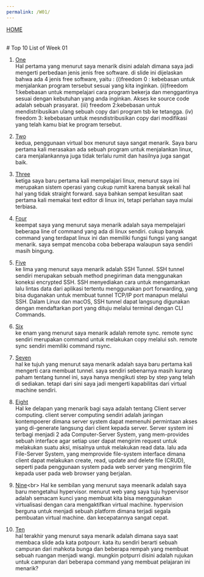 ```yaml
---
permalink: /W01/
---
```

[HOME](../)

<br>
# Top 10 List of Week 01

1. [One](https://github.com/UI-FASILKOM-OS/SistemOperasi/blob/master/Slides/os01.pdf)<br>
Hal pertama yang menurut saya menarik disini adalah dimana saya jadi mengerti perbedaan jenis jenis free software.
di slide ini dijelaskan bahwa ada 4 jenis free software, yaitu : (i)freedom 0 : kebebasan untuk menjalankan program tersebut
sesuai yang kita inginkan. (ii)freedom 1:kebebasan untuk mempelajari cara program bekerja dan menggantinya sesuai dengan kebutuhan yang anda inginkan.
Akses ke source code adalah sebuah prasyarat. (iii) freedom 2:kebebasan untuk mendistribusikan ulang sebuah copy dari program tsb ke tetangga. (iv) freedom 3: kebebasan untuk mesndistribusikan copy dari modifikasi yang telah kamu biat ke program tersebut.

2. [Two](https://osp4diss.vlsm.org/InstallVirtualBox.html)<br>
kedua, penggunaan virtual box menurut saya sangat menarik. Saya baru pertama kali merasakan ada sebuah program untuk menjalankan linux, cara menjalankannya juga tidak terlalu rumit dan hasilnya juga sangat baik.

3. [Three]()<br>
ketiga saya baru pertama kali mempelajari linux, menurut saya ini merupakan sistem operasi yang cukup rumit karena banyak sekali hal hal yang tidak straight forward. saya bahkan sempat kesulitan saat pertama kali memakai text editor di linux ini, tetapi perlahan saya mulai terbiasa.

4. [Four](https://github.com/UI-FASILKOM-OS/SistemOperasi/blob/master/Slides/os01.pdf)<br>
keempat saya yang menurut saya menarik adalah saya mempelajari beberapa line of command yang ada di linux sendiri. cukup banyak command yang terdapat linux ini dan memiliki fungsi fungsi yang sangat menarik. saya sempat mencoba coba beberapa walaupun saya sendiri masih bingung.

5. [Five](https://www.ssh.com/ssh/tunneling/)<br>
ke lima yang menurut saya menarik adalah SSH Tunnel. SSH tunnel sendiri merupakan sebuah method pnegiriman data menggunakan koneksi encrypted SSH. SSH menyediakan cara untuk mengamankan lalu lintas data dari aplikasi tertentu menggunakan port forwarding, yang bisa duganakan untuk membuat tunnel TCP/IP port manapun melalui SSH. Dalam Linux dan macOS, SSH tunnel dapat langsung digunakan dengan mendaftarkan port yang dituju melalui terminal dengan CLI Commands. 

6. [Six](https://www.tecmint.com/rsync-local-remote-file-synchronization-commands/)<br>
ke enam yang menurut saya menarik adalah remote sync. remote sync sendiri merupakan command untuk melakukan copy melalui ssh. remote sync sendiri memiliki command rsync.

7. [Seven](https://www.tecmint.com/rsync-local-remote-file-synchronization-commands/)<br>
hal ke tujuh yang menurut saya menarik adalah saya baru pertama kali mengerti cara membuat tunnel. saya sendiri sebenarnya masih kurang paham tentang tunnel ini, saya hanya mengikuti step by step yang telah di sediakan. tetapi dari sini saya jadi mengerti kapabilitas dari virtual machine sendiri. 

8. [Eight](https://www.academia.edu/42880365/Operating_System_Concepts_10th_Edition)<br>
Hal ke delapan yang menarik bagi saya adalah tentang Client server computing. client server computing sendiri adalah jaringan kontempoerer dimana server system dapat memenuhi permintaan akses yang di-generate langsung dari client kepada server. Server system ini terbagi menjadi 2 ada Computer-Server System, yang mem-provides sebuah interface agar setiap user dapat mengirim request untuk melakukan suatu aksi, misalnya untuk melakukan read data. lalu ada File-Server System, yang memprovide file-system interface dimana client dapat melakukan create, read, update and delete file (CRUD), seperti pada penggunaan system pada web server yang mengirim file kepada user pada web browser yang berjalan.

9. [Nine](https://www.vmware.com/topics/glossary/content/hypervisor#:~:text=A%20hypervisor%2C%20also%20known%20as,such%20as%20memory%20and%20processing.)<br>
Hal ke sembilan yang menurut saya meenarik adalah saya baru mengetahui hypervisor. menurut web yang saya tuju hypervisor adalah semacam kunci yang membuat kita bisa menggunakan virtualisasi dengan cara mengaktifkan virtual machine. hypervision berguna untuk menjadi sebuah platform dimana terjadi segala pembuatan virtual machine. dan kecepatannya sangat cepat. 

10. [Ten](https://github.com/UI-FASILKOM-OS/SistemOperasi/blob/master/Slides/os01.pdf)<br>
hal terakhir yang  menurut saya menarik adalah dimana saya saat membaca slide ada kata potpourr. kata itu sendiri berarti sebuah campuran dari mahkota bunga dan beberapa rempah yang membuat sebuah ruangan menjadi wangi. mungkin potpurri disini adalah rujukan untuk campuran dari beberapa command yang membuat pelajaran ini menarik?
